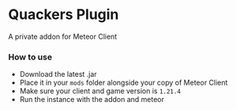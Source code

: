 # Quackers Plugin

A private addon for Meteor Client

### How to use

- Download the latest .jar
- Place it in your `mods` folder alongside your copy of Meteor Client
- Make sure your client and game version is `1.21.4`
- Run the instance with the addon and meteor
